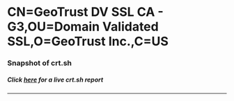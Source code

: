 # CN=GeoTrust DV SSL CA - G3,OU=Domain Validated SSL,O=GeoTrust Inc.,C=US
### Snapshot of crt.sh
##### Click [here](https://crt.sh/?serial=1CDA350D1E1709EE264B589432C63A5A) for a live crt.sh report

---
